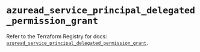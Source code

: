 # `azuread_service_principal_delegated_permission_grant`

Refer to the Terraform Registry for docs: [`azuread_service_principal_delegated_permission_grant`](https://registry.terraform.io/providers/hashicorp/azuread/2.49.1/docs/resources/service_principal_delegated_permission_grant).
